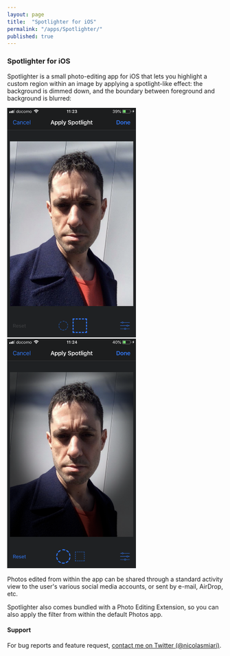 ```yaml
---
layout: page
title:  "Spotlighter for iOS"
permalink: "/apps/Spotlighter/"
published: true
---
```


### Spotlighter for iOS

Spotlighter is a small photo-editing app for iOS that lets you highlight a custom region 
within an image by applying a spotlight-like effect: the background is dimmed down, and
the boundary between foreground and background is blurred:

<img src="/assets/images/spotlighter/screenshot_1@2x.png" width="300pt" height="534pt">
<img src="/assets/images/spotlighter/screenshot_2@2x.png" width="300pt" height="534pt">

Photos edited from within the app can be shared through a standard activity view to the
user's various social media accounts, or sent by e-mail, AirDrop, etc.

Spotlighter also comes bundled with a Photo Editing Extension, so you can also apply 
the filter from within the default Photos app. 

#### Support
For bug reports and feature request, [contact me on Twitter (@nicolasmiari)](https://twitter.com/nicolasmiari).
